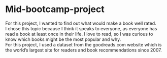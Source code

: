# Mid-bootcamp-project

For this project, I wanted to find out what would make a book well rated.\
I chose this topic because I think it speaks to everyone, as everyone has read a book at least once in their life. I love to read, so I was curious to know which books might be the most popular and why.\
For this project, I used a dataset from the goodreads.com website which is the world’s largest site for readers and book recommendations since 2007.
